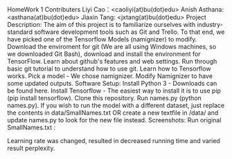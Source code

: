 HomeWork 1
Contributers
Liyi Cao：<caoliyi(at)bu(dot)edu>
Anish Asthana: <asthana(at)bu(dot)edu>
Jiaxin Tang: <jxtang(at)bu(dot)edu>
Project Description:
The aim of this project is to familiarize ourselves with industry-standard software development tools such as Git and Trello. To that end, we have picked one of the Tensorflow Models (namignizer) to modify.
Download the enviroment for git (We are all using Windows machines, so we downloaded Git Bash), download and install the environment for TensorFlow.
Learn about github's features and web settings.
Run through basic git tutorial to understand how to use git.
Learn how to Tensorflow works.
Pick a model - We chose namignizer.
Modify Namignizer to have some updated outputs.
Software Setup:
Install Python 3 - Downloads can be found here.
Install Tensorflow - The easiest way to install it is to use pip (pip install tensorflow).
Clone this repository.
Run names.py (python names.py).
If you wish to run the model with a different dataset, just replace the contents in data/SmallNames.txt OR create a new textfile in /data/ and update names.py to look for the new file instead.
Screenshots:
Run original SmallNames.txt :

Learning rate was changed, resulted in decreased running time and varied result perplexity.

